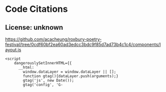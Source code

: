 # Code Citations

## License: unknown
https://github.com/acacheung/roxbury-poetry-festival/tree/0cdf60bf2ea60ad3edcc3bdc9f85d7ad73b4c1c4/components/layout.js

```
<script
    dangerouslySetInnerHTML={{
      __html: `
        window.dataLayer = window.dataLayer || [];
        function gtag(){dataLayer.push(arguments);}
        gtag('js', new Date());
        gtag('config', 'G-
```


